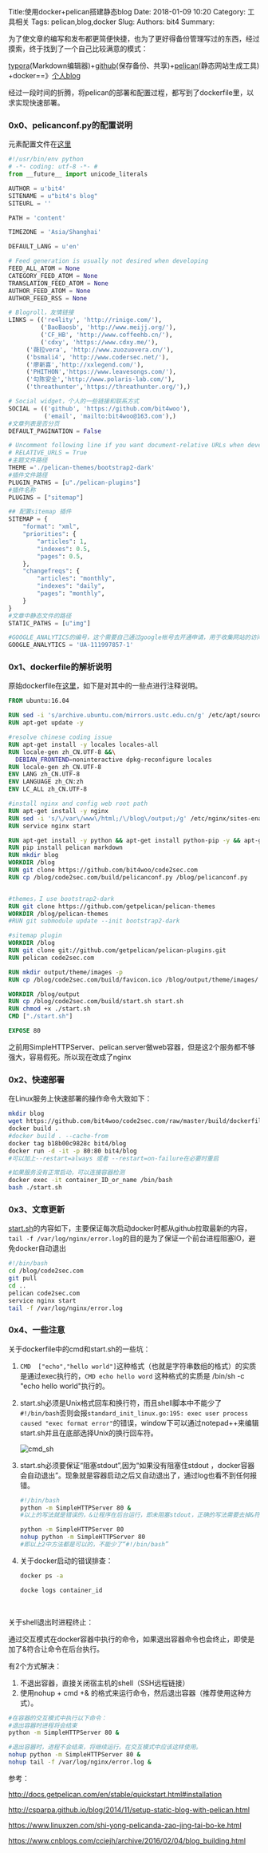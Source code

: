 Title:使用docker+pelican搭建静态blog
Date: 2018-01-09 10:20
Category: 工具相关
Tags: pelican,blog,docker
Slug: 
Authors: bit4
Summary: 



为了使文章的编写和发布都更简便快捷，也为了更好得备份管理写过的东西，经过摸索，终于找到了一个自己比较满意的模式：

[typora](https://www.typora.io/)(Markdown编辑器)+[github](https://github.com/bit4woo/code2sec.com)(保存备份、共享)+[pelican](http://docs.getpelican.com)(静态网站生成工具) +docker==》[个人blog](http://www.code2sec.com/)

经过一段时间的折腾，将pelican的部署和配置过程，都写到了dockerfile里，以求实现快速部署。



### 0x0、pelicanconf.py的配置说明

元素配置文件在[这里](https://github.com/bit4woo/code2sec.com/blob/master/build/pelicanconf.py)

```python
#!/usr/bin/env python
# -*- coding: utf-8 -*- #
from __future__ import unicode_literals

AUTHOR = u'bit4'
SITENAME = u"bit4's blog"
SITEURL = ''

PATH = 'content'

TIMEZONE = 'Asia/Shanghai'

DEFAULT_LANG = u'en'

# Feed generation is usually not desired when developing
FEED_ALL_ATOM = None
CATEGORY_FEED_ATOM = None
TRANSLATION_FEED_ATOM = None
AUTHOR_FEED_ATOM = None
AUTHOR_FEED_RSS = None

# Blogroll，友情链接
LINKS = (('re4lity', 'http://rinige.com/'),
         ('BaoBaosb', 'http://www.meijj.org/'),
         ('CF_HB', 'http://www.coffeehb.cn/'),
         ('cdxy', 'https://www.cdxy.me/'),
	 ('薇拉vera', 'http://www.zuozuovera.cn/'),
	 ('bsmali4', 'http://www.codersec.net/'),
	 ('廖新喜','http://xxlegend.com/'),
	 ('PHITHON','https://www.leavesongs.com/'),
	 ('勾陈安全','http://www.polaris-lab.com/'),
	 ('threathunter','https://threathunter.org/'),)

# Social widget，个人的一些链接和联系方式
SOCIAL = (('github', 'https://github.com/bit4woo'),
          ('email', 'mailto:bit4woo@163.com'),)
#文章列表是否分页
DEFAULT_PAGINATION = False

# Uncomment following line if you want document-relative URLs when developing
# RELATIVE_URLS = True
#主题文件路径
THEME ='./pelican-themes/bootstrap2-dark'
#插件文件路径
PLUGIN_PATHS = [u"./pelican-plugins"]
#插件名称
PLUGINS = ["sitemap"]

## 配置sitemap 插件
SITEMAP = {
    "format": "xml",
    "priorities": {
        "articles": 1,
        "indexes": 0.5,
        "pages": 0.5,
    },
    "changefreqs": {
        "articles": "monthly",
        "indexes": "daily",
        "pages": "monthly",
    }
}
#文章中静态文件的路径
STATIC_PATHS = [u"img"]

#GOOGLE_ANALYTICS的编号，这个需要自己通过google帐号去开通申请，用于收集网站的访问统计之类的信息。 
GOOGLE_ANALYTICS = 'UA-111997857-1'

```



### 0x1、dockerfile的解析说明

原始dockerfile在[这里](https://github.com/bit4woo/code2sec.com/blob/master/build/dockerfile)，如下是对其中的一些点进行注释说明。

```dockerfile
FROM ubuntu:16.04

RUN sed -i 's/archive.ubuntu.com/mirrors.ustc.edu.cn/g' /etc/apt/sources.list
RUN apt-get update -y 

#resolve chinese coding issue
RUN apt-get install -y locales locales-all
RUN locale-gen zh_CN.UTF-8 &&\
  DEBIAN_FRONTEND=noninteractive dpkg-reconfigure locales
RUN locale-gen zh_CN.UTF-8
ENV LANG zh_CN.UTF-8
ENV LANGUAGE zh_CN:zh
ENV LC_ALL zh_CN.UTF-8

#install nginx and config web root path
RUN apt-get install -y nginx
RUN sed -i 's/\/var\/www\/html;/\/blog\/output;/g' /etc/nginx/sites-enabled/default
RUN service nginx start

RUN apt-get install -y python && apt-get install python-pip -y && apt-get install git -y
RUN pip install pelican markdown
RUN mkdir blog
WORKDIR /blog
RUN git clone https://github.com/bit4woo/code2sec.com
RUN cp /blog/code2sec.com/build/pelicanconf.py /blog/pelicanconf.py


#themes，I use bootstrap2-dark
RUN git clone https://github.com/getpelican/pelican-themes
WORKDIR /blog/pelican-themes
#RUN git submodule update --init bootstrap2-dark

#sitemap plugin
WORKDIR /blog
RUN git clone git://github.com/getpelican/pelican-plugins.git
RUN pelican code2sec.com

RUN mkdir output/theme/images -p
RUN cp /blog/code2sec.com/build/favicon.ico /blog/output/theme/images/

WORKDIR /blog/output
RUN cp /blog/code2sec.com/build/start.sh start.sh
RUN chmod +x ./start.sh
CMD ["./start.sh"]

EXPOSE 80
```

之前用SimpleHTTPServer、pelican.server做web容器，但是这2个服务都不够强大，容易假死。所以现在改成了nginx



### 0x2、快速部署

在Linux服务上快速部署的操作命令大致如下：

```bash
mkdir blog
wget https://github.com/bit4woo/code2sec.com/raw/master/build/dockerfile
docker build .
#docker build . --cache-from
docker tag b18b00c9828c bit4/blog
docker run -d -it -p 80:80 bit4/blog
#可以加上--restart=always 或者 --restart=on-failure在必要时重启

#如果服务没有正常启动，可以连接容器检测
docker exec -it container_ID_or_name /bin/bash
bash ./start.sh
```

### 0x3、文章更新

[start.sh](https://github.com/bit4woo/code2sec.com/blob/master/build/start.sh)的内容如下，主要保证每次启动docker时都从github拉取最新的内容，`tail -f /var/log/nginx/error.log`的目的是为了保证一个前台进程阻塞IO，避免docker自动退出

```bash
#!/bin/bash
cd /blog/code2sec.com
git pull
cd ..
pelican code2sec.com
service nginx start
tail -f /var/log/nginx/error.log
```

### 0x4、一些注意

关于dockerfile中的cmd和start.sh的一些坑：

1. `CMD  ["echo","hello world"]`这种格式（也就是字符串数组的格式）的实质是通过exec执行的，`CMD echo hello word` 这种格式的实质是 /bin/sh -c "echo hello world"执行的。

2. start.sh必须是Unix格式回车和换行符，而且shell脚本中不能少了`#!/bin/bash`否则会报`standard_init_linux.go:195: exec user process caused "exec format error"`的错误，window下可以通过notepad++来编辑start.sh并且在底部选择Unix的换行回车符。

   ![cmd_sh](img/docker+pelican/cmd_sh.png)

3. start.sh必须要保证“阻塞stdout”,因为“如果没有阻塞住stdout ，docker容器会自动退出”。现象就是容器启动之后又自动退出了，通过log也看不到任何报错。

   ```bash
   #!/bin/bash
   python -m SimpleHTTPServer 80 &
   #以上的写法就是错误的，&让程序在后台运行，即未阻塞stdout，正确的写法需要去掉&符号。感谢皓烟洎铭师傅的指导。

   python -m SimpleHTTPServer 80
   nohup python -m SimpleHTTPServer 80
   #即以上2中方法都是可以的，不能少了“#!/bin/bash”
   ```

4. 关于docker启动的错误排查：

   ```bash
   docker ps -a

   docke logs container_id
   ```

   ​

关于shell退出时进程终止：

通过交互模式在docker容器中执行的命令，如果退出容器命令也会终止，即使是加了&符合让命令在后台执行。

有2个方式解决：

1. 不退出容器，直接关闭宿主机的shell（SSH远程链接）
2. 使用nohup + cmd +& 的格式来运行命令，然后退出容器（推荐使用这种方式）。

```bash
#在容器的交互模式中执行以下命令：
#退出容器时进程将会结束
python -m SimpleHTTPServer 80 &

#退出容器时，进程不会结束，将继续运行。在交互模式中应该这样使用。
nohup python -m SimpleHTTPServer 80 &
nohup tail -f /var/log/nginx/error.log &
```



参考：

http://docs.getpelican.com/en/stable/quickstart.html#installation

http://csparpa.github.io/blog/2014/11/setup-static-blog-with-pelican.html

https://www.linuxzen.com/shi-yong-pelicanda-zao-jing-tai-bo-ke.html

https://www.cnblogs.com/cciejh/archive/2016/02/04/blog_building.html